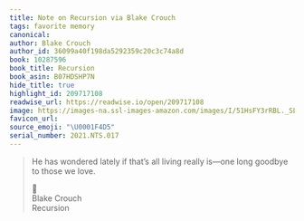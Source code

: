 ```yaml
---
title: Note on Recursion via Blake Crouch
tags: favorite memory
canonical:
author: Blake Crouch
author_id: 36099a40f198da5292359c20c3c74a8d
book: 10287596
book_title: Recursion
book_asin: B07HDSHP7N
hide_title: true
highlight_id: 209717108
readwise_url: https://readwise.io/open/209717108
image: https://images-na.ssl-images-amazon.com/images/I/51HsFY3rRBL._SL200_.jpg
favicon_url:
source_emoji: "\U0001F4D5"
serial_number: 2021.NTS.017
---
```

> He has wondered lately if that’s all living really is—one long goodbye to those we love.
> <div class="quoteback-footer"><div class="quoteback-avatar"><span class="mini-emoji"> 📕</span></div><div class="quoteback-metadata"><div class="metadata-inner"><span style="display:none">FROM:</span><div aria-label="Blake Crouch" class="quoteback-author"> Blake Crouch</div><div aria-label="Recursion" class="quoteback-title"> Recursion</div></div></div></div>